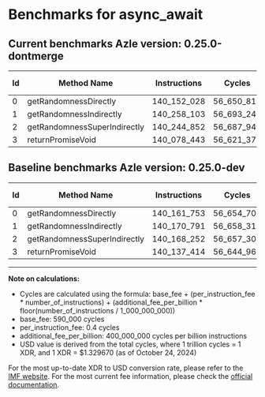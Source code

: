 # Benchmarks for async_await

## Current benchmarks Azle version: 0.25.0-dontmerge

| Id  | Method Name                  | Instructions | Cycles     | USD           | USD/Million Calls | Change                             |
| --- | ---------------------------- | ------------ | ---------- | ------------- | ----------------- | ---------------------------------- |
| 0   | getRandomnessDirectly        | 140_152_028  | 56_650_811 | $0.0000753269 | $75.32            | <font color="green">-9_725</font>  |
| 1   | getRandomnessIndirectly      | 140_258_103  | 56_693_241 | $0.0000753833 | $75.38            | <font color="red">+87_312</font>   |
| 2   | getRandomnessSuperIndirectly | 140_244_852  | 56_687_940 | $0.0000753763 | $75.37            | <font color="red">+76_600</font>   |
| 3   | returnPromiseVoid            | 140_078_443  | 56_621_377 | $0.0000752877 | $75.28            | <font color="green">-58_971</font> |

## Baseline benchmarks Azle version: 0.25.0-dev

| Id  | Method Name                  | Instructions | Cycles     | USD           | USD/Million Calls |
| --- | ---------------------------- | ------------ | ---------- | ------------- | ----------------- |
| 0   | getRandomnessDirectly        | 140_161_753  | 56_654_701 | $0.0000753321 | $75.33            |
| 1   | getRandomnessIndirectly      | 140_170_791  | 56_658_316 | $0.0000753369 | $75.33            |
| 2   | getRandomnessSuperIndirectly | 140_168_252  | 56_657_300 | $0.0000753355 | $75.33            |
| 3   | returnPromiseVoid            | 140_137_414  | 56_644_965 | $0.0000753191 | $75.31            |

---

**Note on calculations:**

- Cycles are calculated using the formula: base_fee + (per_instruction_fee \* number_of_instructions) + (additional_fee_per_billion \* floor(number_of_instructions / 1_000_000_000))
- base_fee: 590_000 cycles
- per_instruction_fee: 0.4 cycles
- additional_fee_per_billion: 400_000_000 cycles per billion instructions
- USD value is derived from the total cycles, where 1 trillion cycles = 1 XDR, and 1 XDR = $1.329670 (as of October 24, 2024)

For the most up-to-date XDR to USD conversion rate, please refer to the [IMF website](https://www.imf.org/external/np/fin/data/rms_sdrv.aspx).
For the most current fee information, please check the [official documentation](https://internetcomputer.org/docs/current/developer-docs/gas-cost#execution).
